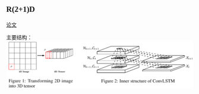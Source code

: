 ## <font face="楷体">R(2+1)D</font>
[论文](https://arxiv.org/pdf/1506.04214.pdf)  

主要结构：  
![](https://github.com/Huntersxsx/Action-Recognition-Learning/blob/master/images/ConvLSTM.jpg)

